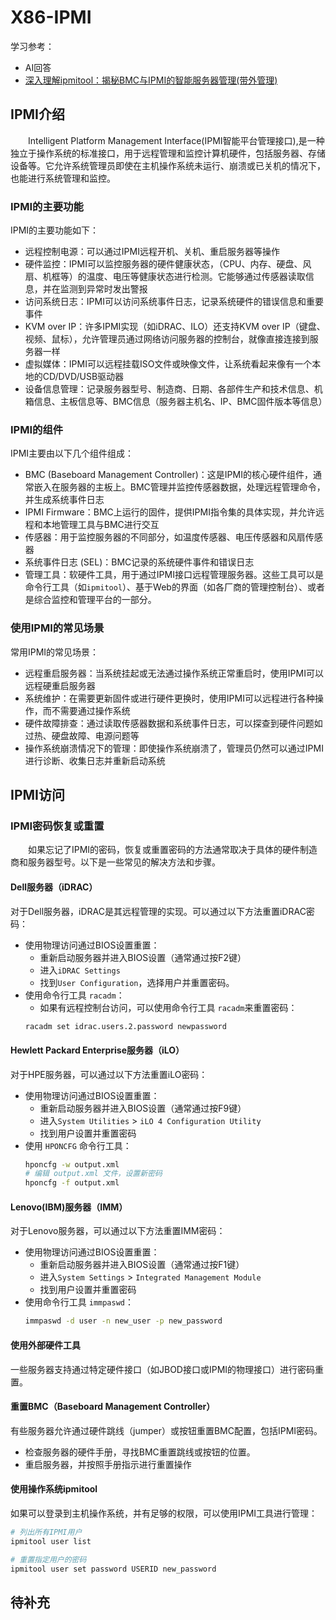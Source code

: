 # X86-IPMI
学习参考：
- AI回答
- [深入理解ipmitool：揭秘BMC与IPMI的智能服务器管理(带外管理)](https://cloud.tencent.com/developer/article/2375158)

## IPMI介绍
&#8195;&#8195;Intelligent Platform Management Interface(IPMI智能平台管理接口),是一种独立于操作系统的标准接口，用于远程管理和监控计算机硬件，包括服务器、存储设备等。它允许系统管理员即使在主机操作系统未运行、崩溃或已关机的情况下，也能进行系统管理和监控。
### IPMI的主要功能
IPMI的主要功能如下：
- 远程控制电源：可以通过IPMI远程开机、关机、重启服务器等操作
- 硬件监控：IPMI可以监控服务器的硬件健康状态，（CPU、内存、硬盘、风扇、机框等）的温度、电压等健康状态进行检测。它能够通过传感器读取信息，并在监测到异常时发出警报
- 访问系统日志：IPMI可以访问系统事件日志，记录系统硬件的错误信息和重要事件
- KVM over IP：许多IPMI实现（如iDRAC、ILO）还支持KVM over IP（键盘、视频、鼠标），允许管理员通过网络访问服务器的控制台，就像直接连接到服务器一样
- 虚拟媒体：IPMI可以远程挂载ISO文件或映像文件，让系统看起来像有一个本地的CD/DVD/USB驱动器
- 设备信息管理：记录服务器型号、制造商、日期、各部件生产和技术信息、机箱信息、主板信息等、BMC信息（服务器主机名、IP、BMC固件版本等信息）

### IPMI的组件
IPMI主要由以下几个组件组成：
- BMC (Baseboard Management Controller)：这是IPMI的核心硬件组件，通常嵌入在服务器的主板上。BMC管理并监控传感器数据，处理远程管理命令，并生成系统事件日志
- IPMI Firmware：BMC上运行的固件，提供IPMI指令集的具体实现，并允许远程和本地管理工具与BMC进行交互
- 传感器：用于监控服务器的不同部分，如温度传感器、电压传感器和风扇传感器
- 系统事件日志 (SEL)：BMC记录的系统硬件事件和错误日志
- 管理工具：软硬件工具，用于通过IPMI接口远程管理服务器。这些工具可以是命令行工具（如`ipmitool`）、基于Web的界面（如各厂商的管理控制台）、或者是综合监控和管理平台的一部分。

### 使用IPMI的常见场景
常用IPMI的常见场景：
- 远程重启服务器：当系统挂起或无法通过操作系统正常重启时，使用IPMI可以远程硬重启服务器
- 系统维护：在需要更新固件或进行硬件更换时，使用IPMI可以远程进行各种操作，而不需要通过操作系统
- 硬件故障排查：通过读取传感器数据和系统事件日志，可以探查到硬件问题如过热、硬盘故障、电源问题等
- 操作系统崩溃情况下的管理：即使操作系统崩溃了，管理员仍然可以通过IPMI进行诊断、收集日志并重新启动系统

## IPMI访问
### IPMI密码恢复或重置
&#8195;&#8195;如果忘记了IPMI的密码，恢复或重置密码的方法通常取决于具体的硬件制造商和服务器型号。以下是一些常见的解决方法和步骤。

#### Dell服务器（iDRAC）
对于Dell服务器，iDRAC是其远程管理的实现。可以通过以下方法重置iDRAC密码：
- 使用物理访问通过BIOS设置重置：
    - 重新启动服务器并进入BIOS设置（通常通过按F2键）
    -  进入`iDRAC Settings`
    - 找到`User Configuration`，选择用户并重置密码。
- 使用命令行工具 `racadm`：
    - 如果有远程控制台访问，可以使用命令行工具 `racadm`来重置密码：
    ```sh
    racadm set idrac.users.2.password newpassword
    ```

#### Hewlett Packard Enterprise服务器（iLO）
对于HPE服务器，可以通过以下方法重置iLO密码：
- 使用物理访问通过BIOS设置重置：
    - 重新启动服务器并进入BIOS设置（通常通过按F9键）
    - 进入`System Utilities` > `iLO 4 Configuration Utility`
    - 找到用户设置并重置密码
- 使用 `HPONCFG` 命令行工具：
    ```sh
    hponcfg -w output.xml
    # 编辑 output.xml 文件，设置新密码
    hponcfg -f output.xml
    ```

#### Lenovo(IBM)服务器（IMM）
对于Lenovo服务器，可以通过以下方法重置IMM密码：
- 使用物理访问通过BIOS设置重置：
    - 重新启动服务器并进入BIOS设置（通常通过按F1键）
    - 进入`System Settings` > `Integrated Management Module`
    - 找到用户设置并重置密码
- 使用命令行工具 `immpaswd`：
    ```sh
    immpaswd -d user -n new_user -p new_password
    ```

#### 使用外部硬件工具
一些服务器支持通过特定硬件接口（如JBOD接口或IPMI的物理接口）进行密码重置。

#### 重置BMC（Baseboard Management Controller）
有些服务器允许通过硬件跳线（jumper）或按钮重置BMC配置，包括IPMI密码。
- 检查服务器的硬件手册，寻找BMC重置跳线或按钮的位置。
- 重启服务器，并按照手册指示进行重置操作

#### 使用操作系统ipmitool
如果可以登录到主机操作系统，并有足够的权限，可以使用IPMI工具进行管理：
```sh
# 列出所有IPMI用户
ipmitool user list

# 重置指定用户的密码
ipmitool user set password USERID new_password
```
## 待补充
